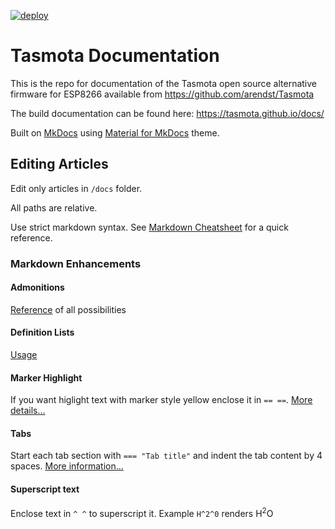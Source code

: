 [![deploy](https://github.com/tasmota/docs/actions/workflows/main.yml/badge.svg)](https://github.com/tasmota/docs/actions/workflows/main.yml)

# Tasmota Documentation
This is the repo for documentation of the Tasmota open source alternative firmware for ESP8266 available from https://github.com/arendst/Tasmota 

The build documentation can be found here: https://tasmota.github.io/docs/

Built on [MkDocs](https://www.mkdocs.org/) using [Material for MkDocs](https://squidfunk.github.io/mkdocs-material/) theme.

## Editing Articles

Edit only articles in `/docs` folder. 

All paths are relative. 

Use strict markdown syntax. See [Markdown Cheatsheet](https://3os.org/guides/markdown-cheatsheet/about/) for a quick reference.

### Markdown Enhancements

#### Admonitions

[Reference](https://squidfunk.github.io/mkdocs-material/reference/admonitions/) of all possibilities

#### Definition Lists

[Usage](https://squidfunk.github.io/mkdocs-material/reference/lists/#using-definition-lists) 

#### Marker Highlight

If you want higlight text with marker style yellow enclose it in `== ==`. [More details...](https://squidfunk.github.io/mkdocs-material/extensions/pymdown/#magiclink)

#### Tabs

Start each tab section with `=== "Tab title"` and indent the tab content by 4 spaces. [More information...](https://facelessuser.github.io/pymdown-extensions/extensions/tabbed/)

#### Superscript text
Enclose text in `^ ^` to superscript it. Example `H^2^0` renders H<sup>2</sup>O
